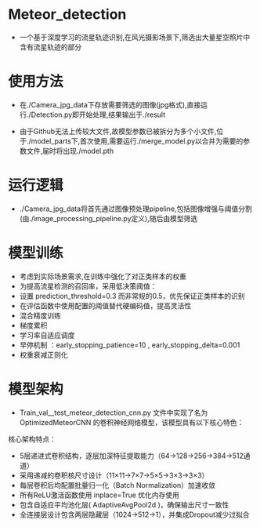 # Meteor_detection
- 一个基于深度学习的流星轨迹识别,在风光摄影场景下,筛选出大量星空照片中含有流星轨迹的部分
# 使用方法
- 在./Camera_jpg_data下存放需要筛选的图像(jpg格式),直接运行./Detection.py即开始处理,结果输出于./result

- 由于Github无法上传较大文件,故模型参数已被拆分为多个小文件,位于./model_parts下,首次使用,需要运行./merge_model.py以合并为需要的参数文件,届时将出现./model.pth

# 运行逻辑
- ./Camera_jpg_data将首先通过图像预处理pipeline,包括图像增强与阈值分割(由./image_processing_pipeline.py定义),随后由模型筛选

# 模型训练
- 考虑到实际场景需求,在训练中强化了对正类样本的权重
- 为提高流星检测的召回率，采用低决策阈值：
- 设置 prediction_threshold=0.3 而非常规的0.5，优先保证正类样本的识别
- 在评估函数中使用配置的阈值替代硬编码值，提高灵活性
- 混合精度训练
- 梯度累积
- 学习率自适应调度
- 早停机制 ：early_stopping_patience=10 , early_stopping_delta=0.001
- 权重衰减正则化

# 模型架构

- Train_val__test_meteor_detection_cnn.py 文件中实现了名为 OptimizedMeteorCNN 的卷积神经网络模型，该模型具有以下核心特色：

核心架构特点：

- 5层递进式卷积结构，逐层加深特征提取能力（64→128→256→384→512通道）
- 采用递减的卷积核尺寸设计（11×11→7×7→5×5→3×3→3×3）
- 每层卷积后均配置批量归一化（Batch Normalization）加速收敛
- 所有ReLU激活函数使用 inplace=True 优化内存使用
- 包含自适应平均池化层( AdaptiveAvgPool2d )，确保输出尺寸一致性
- 全连接层设计包含两层隐藏层（1024→512→1），并集成Dropout减少过拟合
